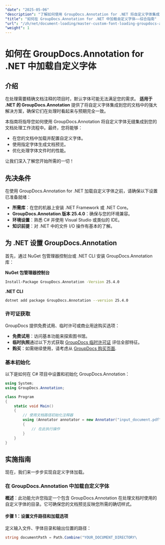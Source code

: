 ```yaml
---
"date": "2025-05-06"
"description": "了解如何使用 GroupDocs.Annotation for .NET 将自定义字体集成到您的文档处理工作流程中。使用精确的字体样式增强您的注释效果。"
"title": "如何在 GroupDocs.Annotation for .NET 中加载自定义字体——综合指南"
"url": "/zh/net/document-loading/master-custom-font-loading-groupdocs-annotation-dotnet/"
"weight": 1
---
```


# 如何在 GroupDocs.Annotation for .NET 中加载自定义字体

## 介绍

在处理需要精确文档注释的项目时，默认字体可能无法满足您的需求。 **适用于 .NET 的 GroupDocs.Annotation** 提供了将自定义字体集成到您的文档中的强大解决方案，确保它们在处理时看起来与预期完全一致。

本指南将指导您如何使用 GroupDocs.Annotation 将自定义字体无缝集成到您的文档处理工作流程中。最终，您将能够：
- 在您的文档中加载并配置自定义字体。
- 使用指定字体生成文档预览。
- 优化处理字体文件时的性能。

让我们深入了解您开始所需的一切！

## 先决条件

在使用 GroupDocs.Annotation for .NET 加载自定义字体之前，请确保以下设置已准备就绪：
- **所需库**：在您的机器上安装 .NET Framework 或 .NET Core。
- **GroupDocs.Annotation 版本 25.4.0**：确保与您的环境兼容。
- **环境设置**：熟悉 C# 并使用 Visual Studio 或类似的 IDE。
- **知识前提**：对 .NET 中的文件 I/O 操作有基本的了解。

## 为 .NET 设置 GroupDocs.Annotation

首先，通过 NuGet 包管理器控制台或 .NET CLI 安装 GroupDocs.Annotation 库：

**NuGet 包管理器控制台**
```bash
Install-Package GroupDocs.Annotation -Version 25.4.0
```

**\.NET CLI**
```bash
dotnet add package GroupDocs.Annotation --version 25.4.0
```

### 许可证获取

GroupDocs 提供免费试用、临时许可或商业用途购买选项：
- **免费试用**：访问基本功能来探索图书馆。
- **临时执照**通过以下方式获取 [GroupDocs 临时许可证](https://purchase.groupdocs.com/temporary-license/) 评估全部特征。
- **购买**：如需继续使用，请考虑从 [GroupDocs 购买页面](https://purchase。groupdocs.com/buy).

### 基本初始化

以下是如何在 C# 项目中设置和初始化 GroupDocs.Annotation：

```csharp
using System;
using GroupDocs.Annotation;

class Program
{
    static void Main()
    {
        // 使用文档路径初始化注释器
        using (Annotator annotator = new Annotator("input_document.pdf"))
        {
            // 在此执行操作
        }
    }
}
```

## 实施指南

现在，我们来一步步实现自定义字体加载。

### 在 GroupDocs.Annotation 中加载自定义字体

**概述**：此功能允许您指定一个包含 GroupDocs.Annotation 在处理文档时使用的自定义字体的目录。它可确保您的文档预览反映您所需的确切样式。

#### 步骤 1：设置文件路径和加载选项

定义输入文件、字体目录和输出位置的路径：

```csharp
string documentPath = Path.Combine("YOUR_DOCUMENT_DIRECTORY\